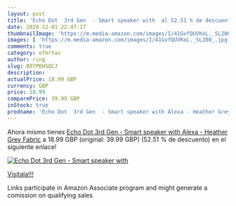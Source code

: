 ```yaml
---
layout: post
title: 'Echo Dot  3rd Gen  - Smart speaker with  al 52.51 % de descuento'
date: 2020-12-01 22:47:17
thumbnailImage: 'https://m.media-amazon.com/images/I/41GvfQUVKoL._SL200_.jpg'
images: [ 'https://m.media-amazon.com/images/I/41GvfQUVKoL._SL200_.jpg' ]
comments: true
category: ofertas
author: ring
slug: B07PDHSQCJ
description:
actualPrice: 18.99 GBP
currency: GBP
price: 18.99
comparePrice: 39.99 GBP
inStock: true
prodname: 'Echo Dot  3rd Gen  - Smart speaker with Alexa - Heather Grey Fabric'
---
```


Ahora mismo tienes [Echo Dot  3rd Gen  - Smart speaker with Alexa - Heather Grey Fabric](https://www.amazon.co.uk/dp/B07PDHSQCJ/?tag=tolees0a-21) a 18.99 GBP (original: 39.99 GBP) (52.51 %  de descuento) en el siguiente enlace!

[![Echo Dot  3rd Gen  - Smart speaker with ](https://m.media-amazon.com/images/I/41GvfQUVKoL._SL200_.jpg)](https://www.amazon.co.uk/dp/B07PDHSQCJ/?tag=tolees0a-21)

[Visítala!!!](https://www.amazon.co.uk/dp/B07PDHSQCJ/?tag=tolees0a-21)

Links participate in Amazon Associate program and might generate a comission on qualifying sales
